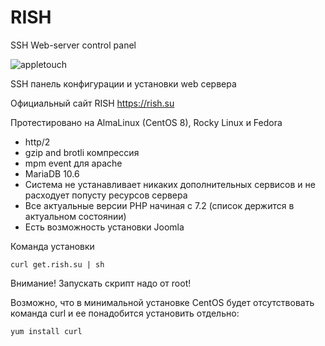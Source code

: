 # RISH

SSH Web-server control panel

![appletouch](https://user-images.githubusercontent.com/3103677/151532067-f10dfc07-b86c-44de-a083-c28b21f82d57.png)

SSH панель конфигурации и установки web сервера 

Официальный сайт RISH https://rish.su

Протестировано на AlmaLinux (CentOS 8), Rocky Linux и Fedora

* http/2
* gzip and brotli компрессия
* mpm event для apache
* MariaDB 10.6
* Система не устанавливает никаких дополнительных сервисов и не расходует попусту ресурсов сервера
* Все актуальные версии PHP начиная с 7.2 (список держится в актуальном состоянии)
* Есть возможность установки Joomla

Команда установки

    curl get.rish.su | sh

Внимание! Запускать скрипт надо от root!

Возможно, что в минимальной установке CentOS будет отсутствовать команда curl и ее понадобится установить отдельно:

    yum install curl

